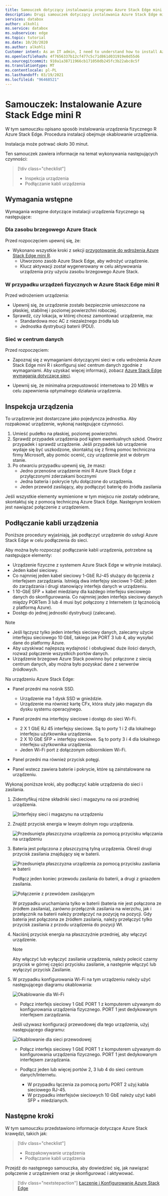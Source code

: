 ```yaml
---
title: Samouczek dotyczący instalowania programu Azure Stack Edge mini R urządzenie fizyczne | Microsoft Docs
description: Drugi samouczek dotyczący instalowania Azure Stack Edge mini R urządzenia obejmuje jak podłączyć urządzenie fizyczne do urządzeń i sieci.
services: databox
author: alkohli
ms.service: databox
ms.subservice: edge
ms.topic: tutorial
ms.date: 10/20/2020
ms.author: alkohli
Customer intent: As an IT admin, I need to understand how to install Azure Stack Edge Mini R device in datacenter so I can use it to transfer data to Azure.
ms.openlocfilehash: 4f7656337b12cf477c5c71d861d031919e0d55d6
ms.sourcegitcommit: 910a1a38711966cb171050db245fc3b22abc8c5f
ms.translationtype: MT
ms.contentlocale: pl-PL
ms.lasthandoff: 03/19/2021
ms.locfileid: "96468521"
---
```

# <a name="tutorial-install-azure-stack-edge-mini-r"></a>Samouczek: Instalowanie Azure Stack Edge mini R

W tym samouczku opisano sposób instalowania urządzenia fizycznego R Azure Stack Edge. Procedura instalacji obejmuje okablowanie urządzenia.

Instalacja może potrwać około 30 minut.

Ten samouczek zawiera informacje na temat wykonywania następujących czynności:

> [!div class="checklist"]
> * Inspekcja urządzenia
> * Podłączanie kabli urządzenia

## <a name="prerequisites"></a>Wymagania wstępne

Wymagania wstępne dotyczące instalacji urządzenia fizycznego są następujące:

### <a name="for-the-azure-stack-edge-resource"></a>Dla zasobu brzegowego Azure Stack

Przed rozpoczęciem upewnij się, że:

* Wykonano wszystkie kroki z sekcji [przygotowanie do wdrożenia Azure Stack Edge mini R](azure-stack-edge-mini-r-deploy-prep.md).
    * Utworzono zasób Azure Stack Edge, aby wdrożyć urządzenie.
    * Klucz aktywacji został wygenerowany w celu aktywowania urządzenia przy użyciu zasobu brzegowego Azure Stack.

 
### <a name="for-the-azure-stack-edge-mini-r-physical-device"></a>W przypadku urządzeń fizycznych w Azure Stack Edge mini R

Przed wdrożeniem urządzenia:

- Upewnij się, że urządzenie zostało bezpiecznie umieszczone na płaskiej, stabilnej i poziomej powierzchni roboczej.
- Sprawdź, czy lokacja, w której chcesz zamontować urządzenie, ma:
    - Standardowa moc AC z niezależnego źródła lub
    - Jednostka dystrybucji baterii (PDU). 
    

### <a name="for-the-network-in-the-datacenter"></a>Sieć w centrum danych

Przed rozpoczęciem:

- Zapoznaj się z wymaganiami dotyczącymi sieci w celu wdrożenia Azure Stack Edge mini R i skonfiguruj sieć centrum danych zgodnie z wymaganiami. Aby uzyskać więcej informacji, zobacz [Azure Stack Edge wymagania dotyczące sieci](azure-stack-edge-mini-r-system-requirements.md#networking-port-requirements).

- Upewnij się, że minimalna przepustowość internetowa to 20 MB/s w celu zapewnienia optymalnego działania urządzenia. <!-- engg TBC -->


## <a name="inspect-the-device"></a>Inspekcja urządzenia

To urządzenie jest dostarczane jako pojedyncza jednostka. Aby rozpakować urządzenie, wykonaj następujące czynności.

1. Umieść pudełko na płaskiej, poziomej powierzchni.
2. Sprawdź przypadek urządzenia pod kątem ewentualnych szkód. Otwórz przypadek i sprawdź urządzenie. Jeśli przypadek lub urządzenie wydaje się być uszkodzone, skontaktuj się z firmą pomoc techniczna firmy Microsoft, aby pomóc ocenić, czy urządzenie jest w dobrym stanie.
3. Po otwarciu przypadku upewnij się, że masz:
    - Jedno przenośne urządzenie mini R Azure Stack Edge z przyłączonymi zderzakami bocznymi
    - Jedna bateria i pokrycie tyłu dołączone do urządzenia. 
    - Jeden przewód zasilający, aby podłączyć baterię do źródła zasilania 

Jeśli wszystkie elementy wymienione w tym miejscu nie zostały odebrane, skontaktuj się z pomocą techniczną Azure Stack Edge. Następnym krokiem jest nawiązać połączenie z urządzeniem.


## <a name="cable-the-device"></a>Podłączanie kabli urządzenia

Poniższe procedury wyjaśniają, jak podłączyć urządzenie do usługi Azure Stack Edge w celu podłączenia do sieci.

Aby można było rozpocząć podłączanie kabli urządzenia, potrzebne są następujące elementy:

- Urządzenie fizyczne z systemem Azure Stack Edge w witrynie instalacji.
- Jeden kabel sieciowy.
- Co najmniej jeden kabel sieciowy 1-GbE RJ-45 służący do łączenia z interfejsem zarządzania. Istnieją dwa interfejsy sieciowe 1-GbE: jeden do zarządzania i drugi stanowiący interfejs danych w urządzeniu.
- 1 10-GbE SFP + kabel miedziany dla każdego interfejsu sieciowego danych do skonfigurowania. Co najmniej jeden interfejs sieciowy danych między PORTem 3 lub 4 musi być połączony z Internetem (z łącznością z platformą Azure).  
- Dostęp do jednej jednostki dystrybucji (zalecane).

> [!NOTE]
> - Jeśli łączysz tylko jeden interfejs sieciowy danych, zalecamy użycie interfejsu sieciowego 10 GbE, takiego jak PORT 3 lub 4, aby wysyłać dane do platformy Azure. 
> - Aby uzyskiwać najlepszą wydajność i obsługiwać duże ilości danych, rozważ połączenie wszystkich portów danych.
> - Urządzenie brzegowe Azure Stack powinno być połączone z siecią centrum danych, aby można było pozyskać dane z serwerów źródłowych. <!-- engg TBC -->

Na urządzeniu Azure Stack Edge:

- Panel przedni ma nośnik SSD. 

    - Urządzenie ma 1 dysk SSD w gnieździe. 
    - Urządzenie ma również kartę CFx, która służy jako magazyn dla dysku systemu operacyjnego.
    
- Panel przedni ma interfejsy sieciowe i dostęp do sieci Wi-Fi.

    - 2 X 1 GbE RJ 45 interfejsy sieciowe. Są to porty 1 i 2 dla lokalnego interfejsu użytkownika urządzenia.
    - 2 X 10 GbE SFP + interfejsy sieciowe. Są to porty 3 i 4 dla lokalnego interfejsu użytkownika urządzenia. 
    - Jeden Wi-Fi port z dołączonym odbiornikiem Wi-Fi.

- Panel przedni ma również przycisk potęgi. 

- Panel wstecz zawiera baterie i pokrycie, które są zainstalowane na urządzeniu. 


Wykonaj poniższe kroki, aby podłączyć kable urządzenia do sieci i zasilania.

1. Zidentyfikuj różne składniki sieci i magazynu na osi przedniej urządzenia.

    ![Interfejsy sieci i magazynu na urządzeniu](./media/azure-stack-edge-mini-r-deploy-install/ports-front-plane.png)

2. Znajdź przycisk energia w lewym dolnym rogu urządzenia. 

    ![Przedsunięta płaszczyzna urządzenia za pomocą przycisku włączania na urządzeniu](./media/azure-stack-edge-mini-r-deploy-install/device-power-button.png)

3. Bateria jest połączona z płaszczyzną tylną urządzenia. Określ drugi przycisk zasilania znajdujący się w baterii. 

    ![Przedsunięta płaszczyzna urządzenia za pomocą przycisku zasilania w baterii](./media/azure-stack-edge-mini-r-deploy-install/battery-power-button.png)


    Podłącz jeden koniec przewodu zasilania do baterii, a drugi z gniazdem zasilania. 

    ![Połączenie z przewódem zasilającym](./media/azure-stack-edge-mini-r-deploy-install/power-cord-connector-1.png) 

    W przypadku uruchamiania tylko w baterii (bateria nie jest połączona ze źródłem zasilania), zarówno przełącznik zasilania na wierzchu, jak i przełącznik na baterii należy przełączyć na pozycję na pozycji. Gdy bateria jest połączona ze źródłem zasilania, należy przełączyć tylko przycisk zasilania z przodu urządzenia do pozycji Wł. 

4. Naciśnij przycisk energia na płaszczyźnie przedniej, aby włączyć urządzenie. 
    
    > [!NOTE]
    > Aby włączyć lub wyłączyć zasilanie urządzenia, należy polecić czarny przycisk w górnej części przycisku zasilanie, a następnie włączyć lub wyłączyć przycisk Zasilanie. 

5. W przypadku konfigurowania Wi-Fi na tym urządzeniu należy użyć następującego diagramu okablowania:

    ![Okablowanie dla Wi-Fi](./media/azure-stack-edge-mini-r-deploy-install/wireless-cabled.png)  

    - Połącz interfejs sieciowy 1 GbE PORT 1 z komputerem używanym do konfigurowania urządzenia fizycznego. PORT 1 jest dedykowanym interfejsem zarządzania.


    Jeśli używasz konfiguracji przewodowej dla tego urządzenia, użyj następującego diagramu:
     
    ![Okablowanie dla sieci przewodowej](./media/azure-stack-edge-mini-r-deploy-install/wired-cabled.png)     
    - Połącz interfejs sieciowy 1 GbE PORT 1 z komputerem używanym do konfigurowania urządzenia fizycznego. PORT 1 jest dedykowanym interfejsem zarządzania.
    - Podłącz jeden lub więcej portów 2, 3 lub 4 do sieci centrum danych/Internetu.
    
        - W przypadku łączenia za pomocą portu PORT 2 użyj kabla sieciowego RJ-45.
        - W przypadku interfejsów sieciowych 10 GbE należy użyć kabli SFP + miedzianych.

## <a name="next-steps"></a>Następne kroki

W tym samouczku przedstawiono informacje dotyczące Azure Stack krawędzi, takich jak:

> [!div class="checklist"]
> * Rozpakowywanie urządzenia
> * Podłączanie kabli urządzenia

Przejdź do następnego samouczka, aby dowiedzieć się, jak nawiązać połączenie z urządzeniem oraz je skonfigurować i aktywować.

> [!div class="nextstepaction"]
> [Łączenie i Konfigurowanie Azure Stack Edge](./azure-stack-edge-mini-r-deploy-connect.md)
